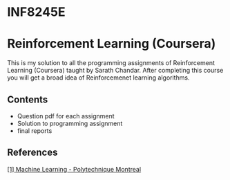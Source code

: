 # INF8245E
<!-- Coursera-Machine-Learning-Stanford is being sponsored by the following tool; please help to support us by taking a look and signing up to a free trial 
<a href="https://tracking.gitads.io/?repo=Coursera-Machine-Learning-Stanford"><img src="https://images.gitads.io/Coursera-Machine-Learning-Stanford" alt="GitAds"/></a> -->

# Reinforcement Learning (Coursera)
This is my solution to all the programming assignments  of Reinforcement Learning (Coursera) taught by Sarath Chandar. After completing this course you will get a broad idea of Reinforcemenet learning algorithms. 

## Contents
* Question pdf for each assignment
* Solution to programming assignment
* final reports

## References
[[1] Machine Learning - Polytechnique Montreal](https://chandar-lab.github.io/INF8953DE/)
